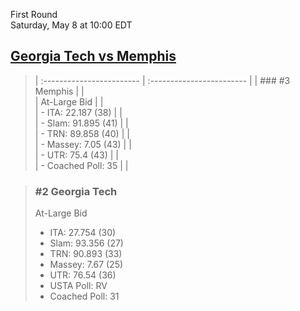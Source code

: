 First Round  
Saturday, May 8 at 10:00 EDT
## [Georgia Tech vs Memphis](https://www.ncaa.com/game/5833387) 

> | :------------------------ | :------------------------ |
> | ### #3 Memphis            | |  
> | At-Large Bid              | |  
> | - ITA: 22.187 (38)        | |  
> | - Slam: 91.895 (41)       | |  
> | - TRN: 89.858 (40)        | |  
> | - Massey: 7.05 (43)       | |  
> | - UTR: 75.4 (43)          | |  
> | - Coached Poll: 35        | |  

> ### #2 Georgia Tech  
> At-Large Bid  
> - ITA: 27.754 (30)  
> - Slam: 93.356 (27)  
> - TRN: 90.893 (33)  
> - Massey: 7.67 (25)  
> - UTR: 76.54 (36)  
> - USTA Poll: RV  
> - Coached Poll: 31  